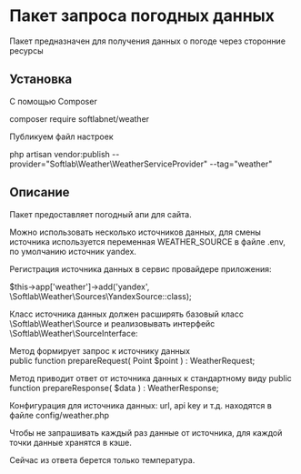# Пакет запроса погодных данных

Пакет предназначен для получения данных о погоде через сторонние ресурсы

## Установка

С помощью Composer

composer require softlabnet/weather

Публикуем файл настроек

php artisan vendor:publish --provider="Softlab\Weather\WeatherServiceProvider" --tag="weather"

## Описание

Пакет предоставляет погодный апи для сайта.

Можно использовать несколько источников данных, для смены источника
используется переменная WEATHER_SOURCE в файле .env, по умолчанию источник yandex.

Регистрация источника данных в сервис провайдере приложения:

$this->app['weather']->add('yandex', \Softlab\Weather\Sources\YandexSource::class);

Класс источника данных должен расширять базовый класс \Softlab\Weather\Source
и реализовывать интерфейс \Softlab\Weather\SourceInterface:

   Метод формирует запрос к источнику данных    
    public function prepareRequest( Point $point ) : WeatherRequest;

  Метод приводит ответ от источника данных к стандартному виду
    public function prepareResponse( $data ) : WeatherResponse;

Конфигурация для источника данных: url, api key и т.д. находятся в файле config/weather.php

Чтобы не запрашивать каждый раз данные от источника, для каждой точки данные хранятся в кэше.

Сейчас из ответа берется только температура.



